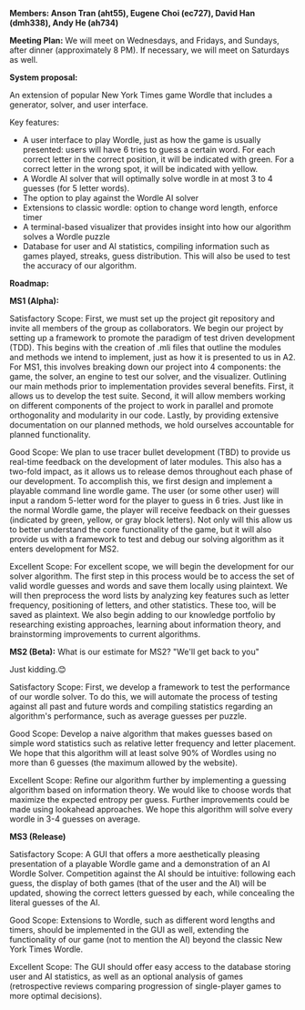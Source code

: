 **Members: Anson Tran (aht55), Eugene Choi (ec727), David Han (dmh338), Andy He (ah734)**

**Meeting Plan:** We will meet on Wednesdays, and Fridays, and Sundays, after dinner (approximately 8 PM). If necessary, we will meet on Saturdays as well.

**System proposal:**

An extension of popular New York Times game Wordle that includes a generator, solver, and user interface.

Key features:

- A user interface to play Wordle, just as how the game is usually presented: users will have 6 tries to guess a certain word. For each correct letter in the correct position, it will be indicated with green. For a correct letter in the wrong spot, it will be indicated with yellow.
- A Wordle AI solver that will optimally solve wordle in at most 3 to 4 guesses (for 5 letter words).
- The option to play against the Wordle AI solver
- Extensions to classic wordle: option to change word length, enforce timer
- A terminal-based visualizer that provides insight into how our algorithm solves a Wordle puzzle
- Database for user and AI statistics, compiling information such as games played, streaks, guess distribution. This will also be used to test the accuracy of our algorithm.

**Roadmap:**

**MS1 (Alpha):**

Satisfactory Scope: First, we must set up the project git repository and invite all members of the group as collaborators. We begin our project by setting up a framework to promote the paradigm of test driven development (TDD). This begins with the creation of .mli files that outline the modules and methods we intend to implement, just as how it is presented to us in A2. For MS1, this involves breaking down our project into 4 components: the game, the solver, an engine to test our solver, and the visualizer. Outlining our main methods prior to implementation provides several benefits. First, it allows us to develop the test suite. Second, it will allow members working on different components of the project to work in parallel and promote orthogonality and modularity in our code. Lastly, by providing extensive documentation on our planned methods, we hold ourselves accountable for planned functionality.

Good Scope: We plan to use tracer bullet development (TBD) to provide us real-time feedback on the development of later modules. This also has a two-fold impact, as it allows us to release demos throughout each phase of our development. To accomplish this, we first design and implement a playable command line wordle game. The user (or some other user) will input a random 5-letter word for the player to guess in 6 tries. Just like in the normal Wordle game, the player will receive feedback on their guesses (indicated by green, yellow, or gray block letters). Not only will this allow us to better understand the core functionality of the game, but it will also provide us with a framework to test and debug our solving algorithm as it enters development for MS2.

Excellent Scope: For excellent scope, we will begin the development for our solver algorithm. The first step in this process would be to access the set of valid wordle guesses and words and save them locally using plaintext. We will then preprocess the word lists by analyzing key features such as letter frequency, positioning of letters, and other statistics. These too, will be saved as plaintext. We also begin adding to our knowledge portfolio by researching existing approaches, learning about information theory, and brainstorming improvements to current algorithms.

**MS2 (Beta):** What is our estimate for MS2? &quot;We&#39;ll get back to you&quot;

Just kidding.😊

Satisfactory Scope: First, we develop a framework to test the performance of our wordle solver. To do this, we will automate the process of testing against all past and future words and compiling statistics regarding an algorithm&#39;s performance, such as average guesses per puzzle.

Good Scope: Develop a naive algorithm that makes guesses based on simple word statistics such as relative letter frequency and letter placement. We hope that this algorithm will at least solve 90% of Wordles using no more than 6 guesses (the maximum allowed by the website).

Excellent Scope: Refine our algorithm further by implementing a guessing algorithm based on information theory. We would like to choose words that maximize the expected entropy per guess. Further improvements could be made using lookahead approaches. We hope this algorithm will solve every wordle in 3-4 guesses on average.

**MS3 (Release)**

Satisfactory Scope: A GUI that offers a more aesthetically pleasing presentation of a playable Wordle game and a demonstration of an AI Wordle Solver. Competition against the AI should be intuitive: following each guess, the display of both games (that of the user and the AI) will be updated, showing the correct letters guessed by each, while concealing the literal guesses of the AI.

Good Scope: Extensions to Wordle, such as different word lengths and timers, should be implemented in the GUI as well, extending the functionality of our game (not to mention the AI) beyond the classic New York Times Wordle.

Excellent Scope: The GUI should offer easy access to the database storing user and AI statistics, as well as an optional analysis of games (retrospective reviews comparing progression of single-player games to more optimal decisions).